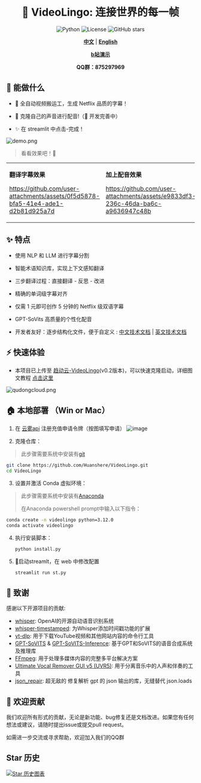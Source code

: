 <div align="center">

# 🌉 VideoLingo: 连接世界的每一帧

![Python](https://img.shields.io/badge/python-v3.12-blue.svg)
![License](https://img.shields.io/badge/license-MIT-green.svg)
![GitHub stars](https://img.shields.io/github/stars/Huanshere/VideoLingo.svg)

[**中文**](README.md) | [**English**](README.en.md)

[**b站演示**](https://www.bilibili.com/video/BV1QsYXeGEPP/)

**QQ群：875297969**

</div>

## 🌟 能做什么

- 🍖 全自动视频搬运工，生成 Netflix 品质的字幕！

- 🎤 克隆自己的声音进行配音!（🚧 开发完善中）

- ✨ 在 streamlit 中点击-完成！

![demo.png](https://files.catbox.moe/clsmt9.png)

> 看看效果吧！💪

<table>
<tr>
<td width="50%">

**翻译字幕效果**

https://github.com/user-attachments/assets/0f5d5878-bfa5-41e4-ade1-d2b81d925a7d

</td>
<td width="50%">

**加上配音效果**

https://github.com/user-attachments/assets/e9833df3-236c-46da-ba6c-a9636947c48b

</td>
</tr>
</table>

## ✨ 特点

- 使用 NLP 和 LLM 进行字幕分割

- 智能术语知识库，实现上下文感知翻译

- 三步翻译过程：直接翻译 - 反思 - 改进

- 精确的单词级字幕对齐

- 仅需 1 元即可创作 5 分钟的 Netflix 级双语字幕

- GPT-SoVits 高质量的个性化配音

- 开发者友好：逐步结构化文件，便于自定义 : [中文技术文档](./docs/README_guide_zh.md) | [英文技术文档](./docs/README_guide_en.md) 

## ⚡️ 快速体验

- 本项目已上传至 [趋动云-VideoLingo](https://open.virtaicloud.com/web/project/detail/480194078119297024)(v0.2版本)，可以快速克隆启动，详细图文教程 [点击这里](docs/趋动云使用说明.md)

![qudongcloud.png](https://files.catbox.moe/ia9v1d.png)

## 🏠 本地部署 （Win or Mac）

<!-- > Windows在开始其他依赖项安装之前，请务必下载并安装 Visual Studio 2022 或者 Microsoft C++ 生成工具（体积较前者更小）。勾选并安装组件包：“使用 C++的桌面开发”，执行修改并等待其安装完成。
>
> 以及安装[Cmake构建程序](https://github.com/Kitware/CMake/releases/download/v3.30.2/cmake-3.30.2-windows-x86_64.msi) -->

1. 在 [云雾api](https://api.wlai.vip/register?aff=TXMB) 注册充值申请令牌（按图填写申请）
![image](https://github.com/user-attachments/assets/762520c6-1283-4ba9-8676-16869fb94700)

2. 克隆仓库：
> 此步骤需要系统中安装有[git](https://git-scm.com/download/win)

   ```bash
   git clone https://github.com/Huanshere/VideoLingo.git
   cd VideoLingo
   ```

3. 设置并激活 Conda 虚拟环境：

> 此步骤需要系统中安装有[Anaconda](https://www.anaconda.com/download/success)
> 
> 在Anaconda powershell prompt中输入以下指令：
   ```bash
   conda create -n videolingo python=3.12.0
   conda activate videolingo
   ```

4. 执行安装脚本：

   ```bash
   python install.py
   ```

5. 🎉启动streamlt，在 web 中修改配置
   ```bash
   streamlit run st.py
   ```

## 🙏 致谢

感谢以下开源项目的贡献:

- [whisper](https://github.com/openai/whisper): OpenAI的开源自动语音识别系统
- [whisper-timestamped](https://github.com/linto-ai/whisper-timestamped): 为Whisper添加时间戳功能的扩展
- [yt-dlp](https://github.com/yt-dlp/yt-dlp): 用于下载YouTube视频和其他网站内容的命令行工具
- [GPT-SoVITS](https://github.com/RVC-Project/GPT-SoVITS) & [GPT-SoVITS-Inference](https://github.com/X-T-E-R/GPT-SoVITS-Inference): 基于GPT和SoVITS的语音合成系统及推理库
- [FFmpeg](https://github.com/FFmpeg/FFmpeg): 用于处理多媒体内容的完整多平台解决方案
- [Ultimate Vocal Remover GUI v5 (UVR5)](https://github.com/Anjok07/ultimatevocalremovergui): 用于分离音乐中的人声和伴奏的工具
- [json_repair](https://github.com/mangiucugna/json_repair): 超无敌的 修复解析 gpt 的 json 输出的库，无缝替代 json.loads

## 🤝 欢迎贡献

我们欢迎所有形式的贡献，无论是新功能、bug修复还是文档改进。如果您有任何想法或建议，请随时提出issue或提交pull request。

如需进一步交流或寻求帮助，欢迎加入我们的QQ群

## Star 历史

[![Star 历史图表](https://api.star-history.com/svg?repos=Huanshere/VideoLingo&type=Timeline)](https://star-history.com/#Huanshere/VideoLingo)
